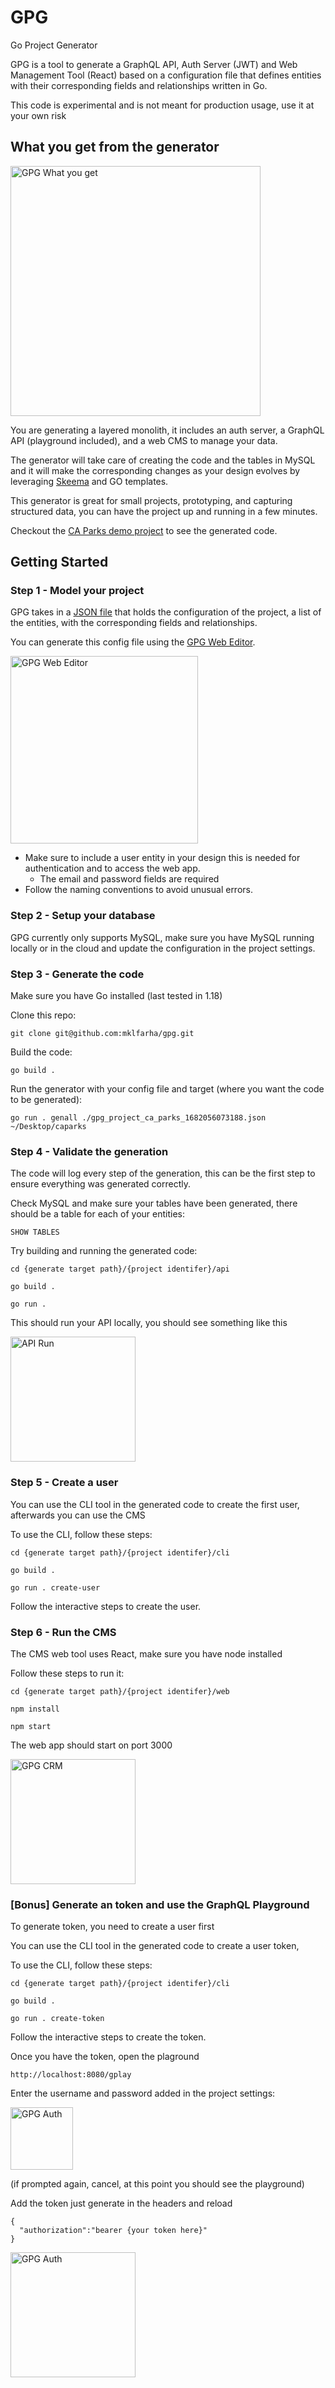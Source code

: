 # GPG
Go Project Generator

GPG is a tool to generate a GraphQL API, Auth Server (JWT) and Web Management Tool (React) based on a configuration file that defines entities with their corresponding fields and relationships written in Go.

This code is experimental and is not meant for production usage, use it at your own risk

## What you get from the generator
<img src="./docs/imgs/gpg-architecture.png" height="400px" alt="GPG What you get" title="GPG What you get">

You are generating a layered monolith, it includes an auth server, a GraphQL API (playground included), and a web CMS to manage your data.

The generator will take care of creating the code and the tables in MySQL and it will make the corresponding changes as your design evolves by leveraging [Skeema](https://github.com/skeema/skeema) and GO templates.

This generator is great for small projects, prototyping, and capturing structured data, you can have the project up and running in a few minutes.

Checkout the [CA Parks demo project](https://github.com/mklfarha/gpg-demo-ca-parks) to see the generated code.

## Getting Started 

### Step 1 - Model your project

GPG takes in a [JSON file](https://github.com/mklfarha/gpg-demo-ca-parks/blob/master/gpg_project_ca_parks_config.json) that holds the configuration of the project, a list of the entities, with the corresponding fields and relationships. 

You can generate this config file using the [GPG Web Editor](https://gpg.maykelfarha.com/).

<img src="./docs/imgs/gpg-web-editor.png" height="300px" alt="GPG Web Editor" title="GPG Web Editor">

- Make sure to include a user entity in your design this is needed for authentication and to access the web app.
    - The email and password fields are required 
- Follow the naming conventions to avoid unusual errors.

### Step 2 - Setup your database

GPG currently only supports MySQL, make sure you have MySQL running locally or in the cloud and update the configuration in the project settings.

### Step 3 - Generate the code

Make sure you have Go installed (last tested in 1.18)

Clone this repo:
```
git clone git@github.com:mklfarha/gpg.git
```

Build the code:
```
go build .
```

Run the generator with your config file and target (where you want the code to be generated):
```
go run . genall ./gpg_project_ca_parks_1682056073188.json ~/Desktop/caparks
``` 

### Step 4 - Validate the generation 

The code will log every step of the generation, this can be the first step to ensure everything was generated correctly.

Check MySQL and make sure your tables have been generated, there should be a table for each of your entities:
```
SHOW TABLES
```

Try building and running the generated code:

```
cd {generate target path}/{project identifer}/api

go build .

go run .
```

This should run your API locally, you should see something like this

<img src="./docs/imgs/api-run.png" height="200px" alt="API Run" title="API Run">


### Step 5 - Create a user 

You can use the CLI tool in the generated code to create the first user, afterwards you can use the CMS

To use the CLI, follow these steps:

```
cd {generate target path}/{project identifer}/cli

go build .

go run . create-user
```

Follow the interactive steps to create the user.

### Step 6 - Run the CMS 

The CMS web tool uses React, make sure you have node installed

Follow these steps to run it:

```
cd {generate target path}/{project identifer}/web

npm install

npm start
```

The web app should start on port 3000 

<img src="./docs/imgs/gpg-crm.png" height="200px" alt="GPG CRM" title="GPG CRM">


### [Bonus] Generate an token and use the GraphQL Playground

To generate token, you need to create a user first 

You can use the CLI tool in the generated code to create a user token,

To use the CLI, follow these steps:

```
cd {generate target path}/{project identifer}/cli

go build .

go run . create-token
```

Follow the interactive steps to create the token.

Once you have the token, open the plaground

```
http://localhost:8080/gplay 
```

Enter the username and password added in the project settings:

<img src="./docs/imgs/gpg-auth.png" height="100px" alt="GPG Auth" title="GPG Auth">

(if prompted again, cancel, at this point you should see the playground)

Add the token just generate in the headers and reload

```
{
  "authorization":"bearer {your token here}"
}
```
<img src="./docs/imgs/gpg-gplay.png" height="200px" alt="GPG Auth" title="GPG Auth">






